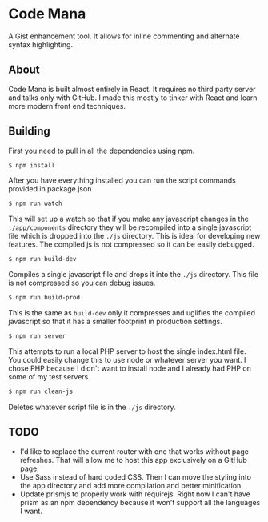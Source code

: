 Code Mana
=========

A Gist enhancement tool. It allows for inline commenting and alternate syntax highlighting.

About
-----

Code Mana is built almost entirely in React. It requires no third party server and talks only with GitHub.
I made this mostly to tinker with React and learn more modern front end techniques.

Building
--------

First you need to pull in all the dependencies using npm.

```sh
$ npm install
```

After you have everything installed you can run the script commands provided in package.json

```sh
$ npm run watch
```
This will set up a watch so that if you make any javascript changes in the `./app/components` directory they will be recompiled
into a single javascript file which is dropped into the `./js` directory. This is ideal for developing new features. The compiled
js is not compressed so it can be easily debugged.

```sh
$ npm run build-dev
```
Compiles a single javascript file and drops it into the `./js` directory. This file is not compressed so you can debug issues.

```sh
$ npm run build-prod
```
This is the same as `build-dev` only it compresses and uglifies the compiled javascript so that it has a smaller footprint
in production settings.

```sh
$ npm run server
```
This attempts to run a local PHP server to host the single index.html file. You could easily change this to use node or
whatever server you want. I chose PHP because I didn't want to install node and I already had PHP on some of my test servers.

```sh
$ npm run clean-js
```
Deletes whatever script file is in the `./js` directory.

TODO
----

 + I'd like to replace the current router with one that works without page refreshes. That will allow me to host this app exclusively on a GitHub page.
 + Use Sass instead of hard coded CSS. Then I can move the styling into the app directory and add more compilation and better minification.
 + Update prismjs to properly work with requirejs. Right now I can't have prism as an npm dependency because it won't support all the languages I want.